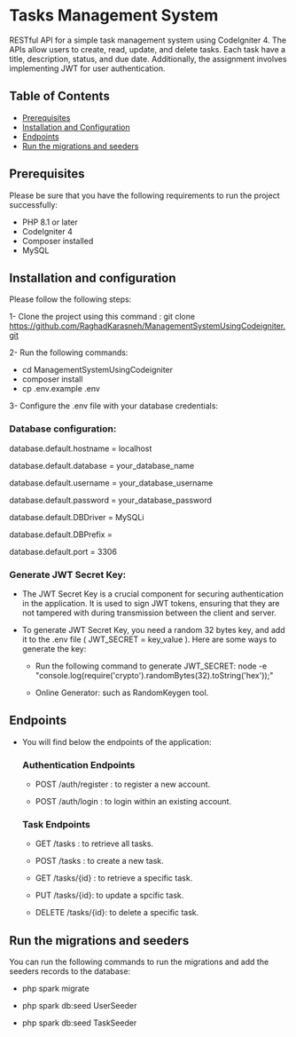 # Tasks Management System

 RESTful API for a simple task management system using CodeIgniter 4. The APIs allow users to create, read, update, and delete tasks. Each task have a title, description, status, and due date. Additionally, the assignment involves implementing JWT for user authentication.


 ## Table of Contents

- [Prerequisites](#prerequisites)
- [Installation and Configuration](#installation-and-configuration)
- [Endpoints](#endpoints)
- [Run the migrations and seeders](#run-the-migrations-and-seeders)



## Prerequisites

Please be sure that you have the following requirements to run the project successfully:

- PHP 8.1 or later
- CodeIgniter 4
- Composer installed
- MySQL

## Installation and configuration

Please follow the following steps:

1- Clone the project using this command : 
git clone https://github.com/RaghadKarasneh/ManagementSystemUsingCodeigniter.git

2- Run the following commands:

- cd ManagementSystemUsingCodeigniter
- composer install
- cp .env.example .env

3- Configure the .env file with your database credentials:
### Database configuration:

database.default.hostname = localhost

database.default.database = your_database_name

database.default.username = your_database_username

database.default.password = your_database_password

database.default.DBDriver = MySQLi

database.default.DBPrefix =

database.default.port = 3306

### Generate JWT Secret Key:
- The JWT Secret Key is a crucial component for securing authentication in the application. It is used to sign JWT tokens, ensuring that they are not tampered with during transmission between the client and server.
- To generate JWT Secret Key, you need a random 32 bytes key, and add it to the .env file ( JWT_SECRET = key_value ). Here are some ways to generate the key:

    - Run the following command to generate JWT_SECRET: node -e "console.log(require('crypto').randomBytes(32).toString('hex'));"    

    - Online Generator: such as RandomKeygen tool.

## Endpoints
- You will find below the endpoints of the application:
    ### Authentication Endpoints
    - POST /auth/register : to register a new account.

    - POST /auth/login : to login within an existing account. 

    ### Task Endpoints
    - GET /tasks : to retrieve all tasks.

    - POST /tasks : to create a new task.

    - GET /tasks/{id} : to retrieve a specific task.

    - PUT /tasks/{id}: to update a spcific task.

    - DELETE /tasks/{id}: to delete a specific task.

## Run the migrations and seeders

You can run the following commands to run the migrations and add the seeders records to the database:

- php spark migrate

- php spark db:seed UserSeeder

- php spark db:seed TaskSeeder